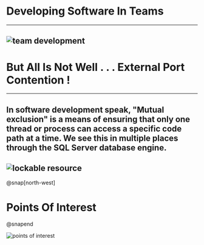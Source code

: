 # Developing Software In Teams
---
![team development](https://user-images.githubusercontent.com/15145995/46342585-0556b380-c633-11e8-96cf-18c34d17c717.PNG)
---
# But All Is Not Well . . . External Port Contention ! 
---
In software development speak, "Mutual exclusion" is a means of ensuring that only one thread or process can access a specific code path at a time. We see this in multiple places through the SQL Server database engine.
---
![lockable resource](https://user-images.githubusercontent.com/15145995/46342829-b1989a00-c633-11e8-8054-07b23a202d13.PNG)
---
@snap[north-west]
# Points Of Interest
@snapend

![points of interest](https://user-images.githubusercontent.com/15145995/46342943-16ec8b00-c634-11e8-8b40-721b2edf52f4.PNG)
